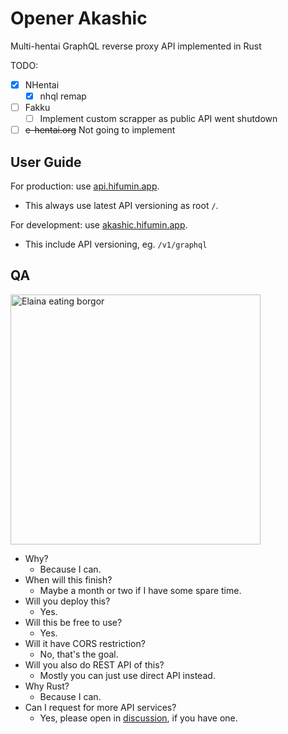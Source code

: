 # Opener Akashic
Multi-hentai GraphQL reverse proxy API implemented in Rust

TODO:
- [x] NHentai
    - [X] nhql remap
- [ ] Fakku
    - [ ] Implement custom scrapper as public API went shutdown
- [ ] ~~e-hentai.org~~ Not going to implement

## User Guide
For production: use [api.hifumin.app](https://api.hifumin.app).
- This always use latest API versioning as root `/`.

For development: use [akashic.hifumin.app](https://akashic.hifumin.app). 
- This include API versioning, eg. `/v1/graphql`

## QA
<img width=400 src="https://user-images.githubusercontent.com/35027979/133552450-0dd6e24e-6c80-4658-be9b-72fd8308efbd.png" alt="Elaina eating borgor" />

- Why?
    - Because I can.
- When will this finish?
    - Maybe a month or two if I have some spare time.
- Will you deploy this?
    - Yes.
- Will this be free to use?
    - Yes.
- Will it have CORS restriction?
    - No, that's the goal.
- Will you also do REST API of this?
    - Mostly you can just use direct API instead.
- Why Rust?
    - Because I can.
- Can I request for more API services?
    - Yes, please open in [discussion](https://github.com/SaltyAom/opener-akashic/discussions), if you have one.
